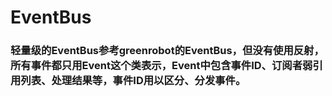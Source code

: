 # EventBus
###   轻量级的EventBus参考greenrobot的EventBus，但没有使用反射，所有事件都只用Event这个类表示，Event中包含事件ID、订阅者弱引用列表、处理结果等，事件ID用以区分、分发事件。
